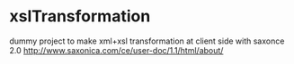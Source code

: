 # xslTransformation
dummy project to make xml+xsl transformation at client side with saxonce 2.0
http://www.saxonica.com/ce/user-doc/1.1/html/about/
